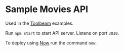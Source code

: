 # Sample Movies API

Used in the [Toolbeam](https://github.com/AnomalyInnovations/toolbeam-cli) examples.

Run `npm start` to start API server. Listens on port `3030`.

To deploy using [Now](https://zeit.co) run the command `now`.
